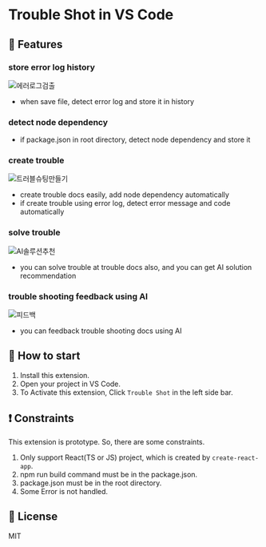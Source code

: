 # Trouble Shot in VS Code

## 🌊 Features

### store error log history

![에러로그검출](https://github.com/Jeongseulho/sh-snippets/assets/110578739/d184b7ed-6b8b-4844-87d6-be2d0d85b46b)

- when save file, detect error log and store it in history

### detect node dependency

- if package.json in root directory, detect node dependency and store it

### create trouble

![트러블슈팅만들기](https://github.com/Jeongseulho/sh-snippets/assets/110578739/ef4c77bc-54da-47fa-b7c7-771e942edabc)

- create trouble docs easily, add node dependency automatically
- if create trouble using error log, detect error message and code automatically

### solve trouble

![AI솔루션추천](https://github.com/Jeongseulho/sh-snippets/assets/110578739/56c21894-2c52-497f-aca9-8c64c72e1450)

- you can solve trouble at trouble docs also, and you can get AI solution recommendation

### trouble shooting feedback using AI

![피드백](https://github.com/Jeongseulho/sh-snippets/assets/110578739/498e5ee4-5c2c-43f2-8d30-ed641a95c514)

- you can feedback trouble shooting docs using AI

## 🚀 How to start

1. Install this extension.
2. Open your project in VS Code.
3. To Activate this extension, Click `Trouble Shot` in the left side bar.

## ❗️ Constraints

This extension is prototype. So, there are some constraints.

1. Only support React(TS or JS) project, which is created by `create-react-app`.
2. npm run build command must be in the package.json.
3. package.json must be in the root directory.
4. Some Error is not handled.

## 📝 License

MIT

